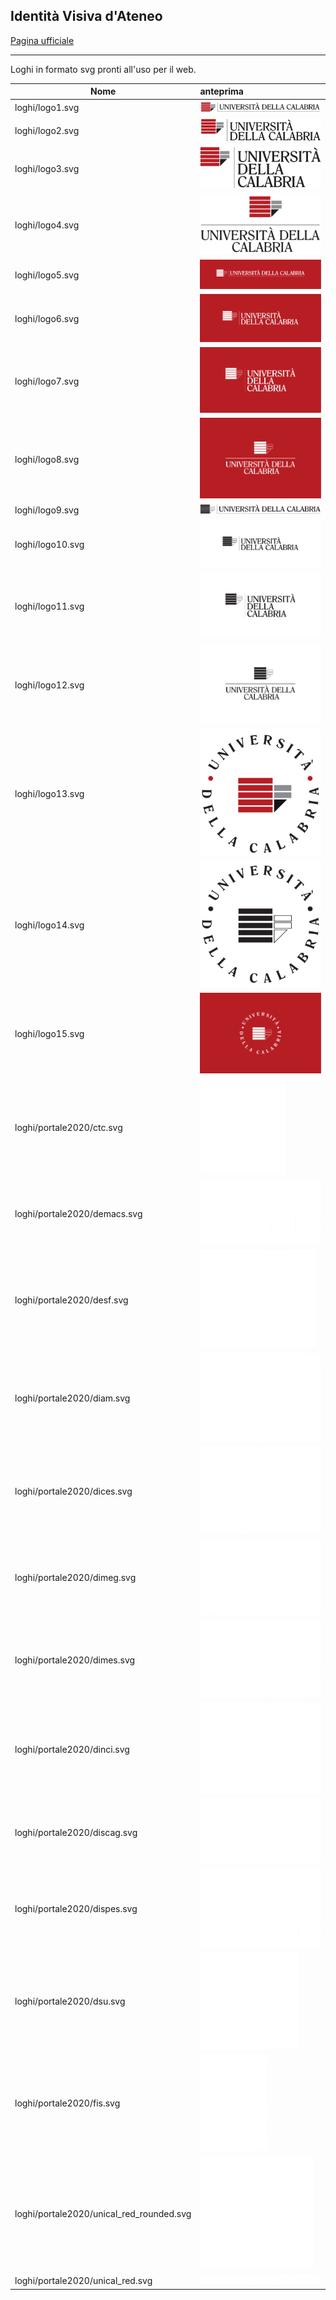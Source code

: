 ## Identità Visiva d'Ateneo

[Pagina ufficiale](https://www.unical.it/portale/ateneo/amministrazione/staffrettore/id_design/)

-----------

Loghi in formato svg pronti all'uso per il web.


| Nome          | anteprima     |
| ------------- |:-------------|
| loghi/logo1.svg |  ![1](loghi/logo1.svg) |
| loghi/logo2.svg |  ![2](loghi/logo2.svg) |
| loghi/logo3.svg |  ![3](loghi/logo3.svg) |
| loghi/logo4.svg |  ![4](loghi/logo4.svg) |
| loghi/logo5.svg |  ![5](loghi/logo5.svg) |
| loghi/logo6.svg |  ![6](loghi/logo6.svg) |
| loghi/logo7.svg |  ![7](loghi/logo7.svg) |
| loghi/logo8.svg |  ![8](loghi/logo8.svg) |
| loghi/logo9.svg |  ![9](loghi/logo9.svg) |
| loghi/logo10.svg |  ![10](loghi/logo10.svg) |
| loghi/logo11.svg |  ![11](loghi/logo11.svg) |
| loghi/logo12.svg |  ![12](loghi/logo12.svg) |
| loghi/logo13.svg |  ![13](loghi/logo13.svg) |
| loghi/logo14.svg |  ![14](loghi/logo14.svg) |
| loghi/logo15.svg |  ![15](loghi/logo15.svg) |
| loghi/portale2020/ctc.svg |  ![ctc](loghi/portale2020/ctc.svg) |
| loghi/portale2020/demacs.svg |  ![demacs](loghi/portale2020/demacs.svg) |
| loghi/portale2020/desf.svg |  ![desf](loghi/portale2020/desf.svg) |
| loghi/portale2020/diam.svg |  ![diam](loghi/portale2020/diam.svg) |
| loghi/portale2020/dices.svg |  ![dices](loghi/portale2020/dices.svg) |
| loghi/portale2020/dimeg.svg |  ![dimeg](loghi/portale2020/dimeg.svg) |
| loghi/portale2020/dimes.svg |  ![dimes](loghi/portale2020/dimes.svg) |
| loghi/portale2020/dinci.svg |  ![dinci](loghi/portale2020/dinci.svg) |
| loghi/portale2020/discag.svg |  ![discag](loghi/portale2020/discag.svg) |
| loghi/portale2020/dispes.svg |  ![dispes](loghi/portale2020/dispes.svg) |
| loghi/portale2020/dsu.svg |  ![dsu](loghi/portale2020/dsu.svg) |
| loghi/portale2020/fis.svg |  ![fis](loghi/portale2020/fis.svg) |
| loghi/portale2020/unical_red_rounded.svg |  ![unical_red_rounded](loghi/portale2020/unical_red_rounded.svg) |
| loghi/portale2020/unical_red.svg |  ![unical_red](loghi/portale2020/unical_red.svg) |
